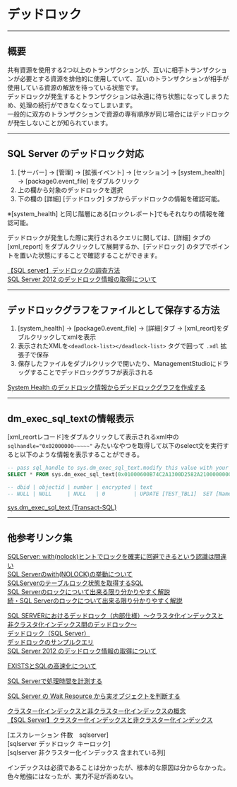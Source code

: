 # デッドロック

---

## 概要

共有資源を使用する2つ以上のトランザクションが、互いに相手トランザクションが必要とする資源を排他的に使用していて、互いのトランザクションが相手が使用している資源の解放を待っている状態です。  
デッドロックが発生するとトランザクションは永遠に待ち状態になってしまうため、処理の続行ができなくなってしまいます。  
一般的に双方のトランザクションで資源の専有順序が同じ場合にはデッドロックが発生しないことが知られています。  

---

## SQL Server のデッドロック対応

1. [サーバー] → [管理] → [拡張イベント] → [セッション] → [system_health] → [package0.event_file] をダブルクリック  
2. 上の欄から対象のデッドロックを選択  
3. 下の欄の [詳細] [デッドロック] タブからデッドロックの情報を確認可能。  

※[system_health] と同じ階層にある[ロックレポート]でもそれなりの情報を確認可能。  

デッドロックが発生した際に実行されるクエリに関しては、[詳細] タブの [xml_report] をダブルクリックして展開するか、[デッドロック] のタブでポイントを置いた状態にすることで確認することができます。  

[【SQL server】デッドロックの調査方法](https://memorandom-nishi.hatenablog.jp/entry/2016/11/14/024856)  
[SQL Server 2012 のデッドロック情報の取得について](https://blog.engineer-memo.com/2012/04/19/sql-server-2012-%E3%81%AE%E3%83%87%E3%83%83%E3%83%89%E3%83%AD%E3%83%83%E3%82%AF%E6%83%85%E5%A0%B1%E3%81%AE%E5%8F%96%E5%BE%97%E3%81%AB%E3%81%A4%E3%81%84%E3%81%A6/)  

---

## デッドロックグラフをファイルとして保存する方法

1. [system_health] → [package0.event_file] → [詳細]タブ → [xml_reort]をダブルクリックしてxmlを表示  
2. 表示されたXMLを`<deadlock-list></deadlock-list>` タグで囲って `.xdl` 拡張子で保存  
3. 保存したファイルをダブルクリックで開いたり、ManagementStudioにドラッグすることでデッドロックグラフが表示される  

[System Health のデッドロック情報からデッドロックグラフを作成する](https://blog.engineer-memo.com/2013/06/21/system-health-%E3%81%AE%E3%83%87%E3%83%83%E3%83%89%E3%83%AD%E3%83%83%E3%82%AF%E6%83%85%E5%A0%B1%E3%81%8B%E3%82%89%E3%83%87%E3%83%83%E3%83%89%E3%83%AD%E3%83%83%E3%82%AF%E3%82%B0%E3%83%A9%E3%83%95/)  

---

## dm_exec_sql_textの情報表示

[xml_reortレコード]をダブルクリックして表示されるxml中の `sqlhandle="0x02000000~~~~~"` みたいなやつを取得して以下のselect文を実行すると以下のような情報を表示することができる。  

``` sql
-- pass sql_handle to sys.dm_exec_sql_text.modify this value with your actual sql_handle
SELECT * FROM sys.dm_exec_sql_text(0x01000600B74C2A1300D2582A2100000000000000000000000000000000000000000000000000000000000000)

-- dbid | objectid | number | encrypted | text
-- NULL | NULL     | NULL   | 0         | UPDATE [TEST_TBL1]  SET [Name] = 'ddddd'  WHERE ID = 2;
```

[sys.dm_exec_sql_text (Transact-SQL)](https://docs.microsoft.com/ja-jp/sql/relational-databases/system-dynamic-management-views/sys-dm-exec-sql-text-transact-sql?view=sql-server-ver15)

---

## 他参考リンク集

[SQLServer: with(nolock)ヒントでロックを確実に回避できるという認識は間違い](https://qiita.com/maaaaaaaa/items/209a681f0a771cf80df4)  
[SQL Serverのwith(NOLOCK)の挙動について](https://tech.excite.co.jp/entry/2021/05/22/120000)  
[SQLServerのテーブルロック状態を取得するSQL](https://www.excellence-blog.com/2016/11/11/sqlserver%E3%81%AE%E3%83%86%E3%83%BC%E3%83%96%E3%83%AB%E3%83%AD%E3%83%83%E3%82%AF%E7%8A%B6%E6%85%8B%E3%82%92%E5%8F%96%E5%BE%97%E3%81%99%E3%82%8Bsql/)  
[SQL Serverのロックについて出来る限り分かりやすく解説](https://qiita.com/maaaaaaaa/items/38fd95b142b07acf7700)  
[続・SQL Serverのロックについて出来る限り分かりやすく解説](https://qiita.com/maaaaaaaa/items/28c8a1affe36a6bd811a)  

[SQL SERVERにおけるデッドロック（内部仕様）〜クラスタ化インデックスと非クラスタ化インデックス間のデッドロック〜](https://bxdxmx.hatenablog.com/entry/20090820/1250746566)  
[デッドロック（SQL Server）](https://www.dbsheetclient.jp/blog/?p=1609)  
[デッドロックのサンプルクエリ](https://blog.engineer-memo.com/2013/07/15/%E3%83%87%E3%83%83%E3%83%89%E3%83%AD%E3%83%83%E3%82%AF%E3%81%AE%E3%82%B5%E3%83%B3%E3%83%97%E3%83%AB%E3%82%AF%E3%82%A8%E3%83%AA/)  
[SQL Server 2012 のデッドロック情報の取得について](https://blog.engineer-memo.com/2012/04/19/sql-server-2012-%E3%81%AE%E3%83%87%E3%83%83%E3%83%89%E3%83%AD%E3%83%83%E3%82%AF%E6%83%85%E5%A0%B1%E3%81%AE%E5%8F%96%E5%BE%97%E3%81%AB%E3%81%A4%E3%81%84%E3%81%A6/)  

[EXISTSとSQLの高速化について](http://kkoudev.github.io/blog/2013/09/14/sql/)  

[SQL Serverで処理時間を計測する](https://qiita.com/maitake9116/items/ed3037badc90de18b0e6)  

[SQL Server の Wait Resource から実オブジェクトを判断する](https://blog.engineer-memo.com/2019/10/06/sql-server-%E3%81%AE-wait-resource-%E3%81%8B%E3%82%89%E5%AE%9F%E3%82%AA%E3%83%96%E3%82%B8%E3%82%A7%E3%82%AF%E3%83%88%E3%82%92%E5%88%A4%E6%96%AD%E3%81%99%E3%82%8B/)  

[クラスター化インデックスと非クラスター化インデックスの概念](https://docs.microsoft.com/ja-jp/sql/relational-databases/indexes/clustered-and-nonclustered-indexes-described?view=sql-server-ver15)  
[【SQL Server】クラスター化インデックスと非クラスター化インデックス](https://memorandom-nishi.hatenablog.jp/entry/2017/02/05/232703)  

[エスカレーション 件数　sqlserver]  
[sqlserver デッドロック キーロック]  
[sqlserver 非クラスター化インデックス 含まれている列]  

インデックスは必須であることは分かったが、根本的な原因は分からなかった。  
色々勉強にはなったが、実力不足が否めない。  
